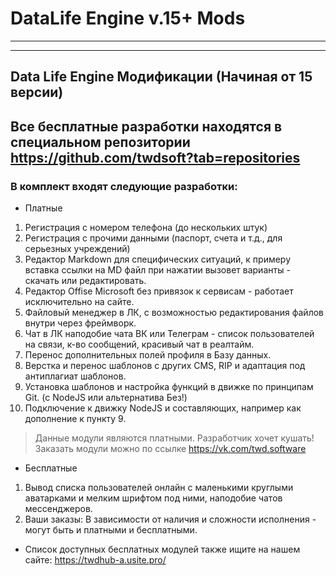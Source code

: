 # DataLife Engine v.15+ Mods
-------------------------
-------------------------
Data Life Engine Модификации (Начиная от 15 версии)
----------------------
## Все бесплатные разработки находятся в специальном репозитории https://github.com/twdsoft?tab=repositories
### В комплект входят следующие разработки:

- Платные

1. Регистрация с номером телефона (до нескольких штук)
2. Регистрация с прочими данными (паспорт, счета и т.д., для серьезных учреждений)
3. Редактор Markdown для специфических ситуаций, к примеру вставка ссылки на MD файл при нажатии вызовет варианты - скачать или редактировать.
4. Редактор Offise Microsoft без привязок к сервисам - работает исключительно на сайте. 
5. Файловый менеджер в ЛК, с возможностью редактирования файлов внутри через фреймворк.
6. Чат в ЛК наподобие чата ВК или Телеграм - список пользователей на связи, к-во сообщений, красивый чат в реалтайм.
7. Перенос дополнительных полей профиля в Базу данных.
8. Верстка и перенос шаблонов с других CMS, RIP и адаптация под антиплагиат шаблонов.
9. Установка шаблонов и настройка функций в движке по принципам Git. (с NodeJS или альтернатива Без!)
10. Подключение к движку NodeJS и составляющих, например как дополнение к пункту 9.

> Данные модули являются платными. Разработчик хочет кушать!
> Заказать модули можно по ссылке https://vk.com/twd.software

- Бесплатные

1. Вывод списка пользователей онлайн с маленькими круглыми аватарками и мелким шрифтом под ними, наподобие чатов мессенджеров.
2. Ваши заказы: В зависимости от наличия и сложности исполнения - могут быть и платными и бесплатными.

- Список доступных бесплатных модулей также ищите на нашем сайте: https://twdhub-a.usite.pro/
